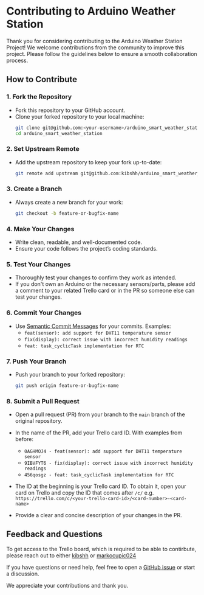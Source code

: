 # Contributing to Arduino Weather Station

Thank you for considering contributing to the Arduino Weather Station Project! We welcome contributions from the community to improve this project. Please follow the guidelines below to ensure a smooth collaboration process.

## How to Contribute

### 1. Fork the Repository
- Fork this repository to your GitHub account.
- Clone your forked repository to your local machine:
  ```bash
  git clone git@github.com:<your-username>/arduino_smart_weather_station.git
  cd arduino_smart_weather_station
  ```

### 2. Set Upstream Remote
- Add the upstream repository to keep your fork up-to-date:
  ```bash
  git remote add upstream git@github.com:kibshh/arduino_smart_weather_station.git
  ```

### 3. Create a Branch
- Always create a new branch for your work:
  ```bash
  git checkout -b feature-or-bugfix-name
  ```

### 4. Make Your Changes
- Write clean, readable, and well-documented code.
- Ensure your code follows the project’s coding standards.

### 5. Test Your Changes
- Thoroughly test your changes to confirm they work as intended.
- If you don't own an Arduino or the necessary sensors/parts, please add a comment to your related Trello card or in the PR so someone else can test your changes.

### 6. Commit Your Changes
- Use [Semantic Commit Messages](https://www.conventionalcommits.org/) for your commits. Examples:
  - `feat(sensor): add support for DHT11 temperature sensor`
  - `fix(display): correct issue with incorrect humidity readings`
  - `feat: task_cyclicTask implementation for RTC`

### 7. Push Your Branch
- Push your branch to your forked repository:
  ```bash
  git push origin feature-or-bugfix-name
  ```

### 8. Submit a Pull Request
- Open a pull request (PR) from your branch to the `main` branch of the original repository.
- In the name of the PR, add your Trello card ID. With examples from before:
  - `0AGHMOJ4 - feat(sensor): add support for DHT11 temperature sensor`
  - `9IBVFYT6 - fix(display): correct issue with incorrect humidity readings`
  - `456qosgz - feat: task_cyclicTask implementation for RTC`
- The ID at the beginning is your Trello card ID. To obtain it, open your card on Trello and copy the ID that comes after `/c/` e.g. `https://trello.com/c/<your-trello-card-id>/<card-number>-<card-name>`

- Provide a clear and concise description of your changes in the PR.

## Feedback and Questions
To get access to the Trello board, which is required to be able to contirbute, please reach out to either [kibshh](https://github.com/kibshh) or [markocupic024](https://github.com/markocupic024)

If you have questions or need help, feel free to open a [GitHub issue](https://github.com/kibshh/arduino_smart_weather_station/issues) or start a discussion.

We appreciate your contributions and thank you.
